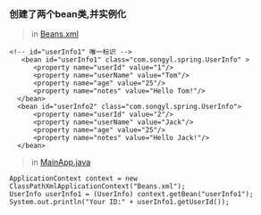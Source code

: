 ### 创建了两个bean类,并实例化
>in [Beans.xml](https://github.com/DaCang/Spring-Learning/blob/master/helloSpring02/src/Beans.xml)
	
	<!-- id="userInfo1" 唯一标识 -->
       <bean id="userInfo1" class="com.songyl.spring.UserInfo" >
          <property name="userId" value="1"/>
          <property name="userName" value="Tom"/>
          <property name="age" value="25"/>
          <property name="notes" value="Hello Tom!"/>
      </bean>
      <bean id="userInfo2" class="com.songyl.spring.UserInfo">
          <property name="userId" value="2"/>
          <property name="userName" value="Jack"/>
          <property name="age" value="25"/>
          <property name="notes" value="Hello Jack!"/>
      </bean>
>in [MainApp.java](https://github.com/DaCang/Spring-Learning/blob/master/helloSpring02/src/com/songyl/spring/MainApp.java)
	
	ApplicationContext context = new ClassPathXmlApplicationContext("Beans.xml");
	UserInfo userInfo1 = (UserInfo) context.getBean("userInfo1");
	System.out.println("Your ID:" + userInfo1.getUserId());
	
